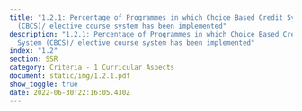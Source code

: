 ```yaml
---
title: "1.2.1: Percentage of Programmes in which Choice Based Credit System
  (CBCS)/ elective course system has been implemented"
description: "1.2.1: Percentage of Programmes in which Choice Based Credit
  System (CBCS)/ elective course system has been implemented"
index: "1.2"
section: SSR
category: Criteria - 1 Curricular Aspects
document: static/img/1.2.1.pdf
show_toggle: true
date: 2022-06-30T22:16:05.430Z
---
```

